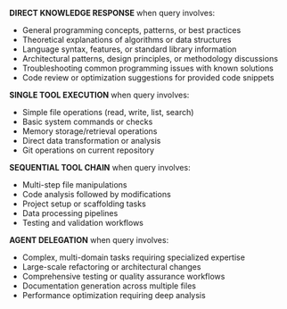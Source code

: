 **DIRECT KNOWLEDGE RESPONSE** when query involves:
- General programming concepts, patterns, or best practices
- Theoretical explanations of algorithms or data structures
- Language syntax, features, or standard library information
- Architectural patterns, design principles, or methodology discussions
- Troubleshooting common programming issues with known solutions
- Code review or optimization suggestions for provided code snippets

**SINGLE TOOL EXECUTION** when query involves:
- Simple file operations (read, write, list, search)
- Basic system commands or checks
- Memory storage/retrieval operations
- Direct data transformation or analysis
- Git operations on current repository

**SEQUENTIAL TOOL CHAIN** when query involves:
- Multi-step file manipulations
- Code analysis followed by modifications
- Project setup or scaffolding tasks
- Data processing pipelines
- Testing and validation workflows

**AGENT DELEGATION** when query involves:
- Complex, multi-domain tasks requiring specialized expertise
- Large-scale refactoring or architectural changes
- Comprehensive testing or quality assurance workflows
- Documentation generation across multiple files
- Performance optimization requiring deep analysis